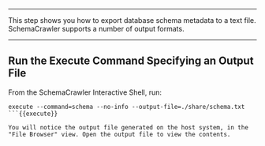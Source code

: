 -----

This step shows you how to export database schema metadata to a text file. SchemaCrawler supports a number of output formats.

-----

## Run the Execute Command Specifying an Output File

From the SchemaCrawler Interactive Shell, run:

```
execute --command=schema --no-info --output-file=./share/schema.txt
```{{execute}}

You will notice the output file generated on the host system, in the "File Browser" view. Open the output file to view the contents.
